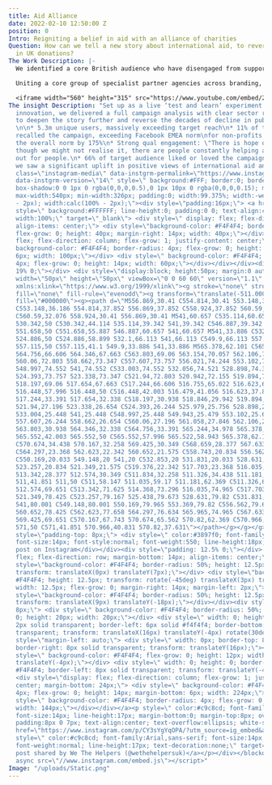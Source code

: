 ```yaml
---
title: Aid Alliance
date: 2022-02-10 12:50:00 Z
position: 0
Intro: Reigniting a belief in aid with an alliance of charities
Question: How can we tell a new story about international aid, to reverse the decline
  in UK donations?
The Work Description: |-
  We identified a core British audience who have disengaged from supporting international development – a group we labelled Conscientious Cynics – to robustly understand their misgivings and stay myopically audience-focused with our campaign output.

  Uniting a core group of specialist partner agencies across branding, creative, media and PR, we co-created a sector-wide brand and narrative, campaign film and **[website](https://wethehelpers.com/) **- reframing aid as help.

  <iframe width="560" height="315" src="https://www.youtube.com/embed/2JZH0ApvpdY" title="YouTube video player" frameborder="0" allow="accelerometer; autoplay; clipboard-write; encrypted-media; gyroscope; picture-in-picture" allowfullscreen></iframe>
The insight Description: "Set up as a live ‘test and learn’ experiment in cultural
  innovation, we delivered a full campaign analysis with clear sector recommendations
  to deepen the story further and reverse the decades of decline in public support.
  \n\n* 5.3m unique users, massively exceeding target reach\n* 11% of the total audience
  recalled the campaign, exceeding Facebook EMEA norm\nfor non-profits by 69%, and
  the overall norm by 175%\n* Strong qual engagement: \"There is hope out there even
  though we might not realise it, there are people constantly helping and looking
  out for people.\n* 66% of target audience liked or loved the campaign\n\nAnd, crucially,
  we saw a significant uplift in positive views of international aid and aid organisations.\n\n<blockquote
  class=\"instagram-media\" data-instgrm-permalink=\"https://www.instagram.com/p/CY3sYgYqOPA/?utm_source=ig_embed&amp;utm_campaign=loading\"
  data-instgrm-version=\"14\" style=\" background:#FFF; border:0; border-radius:3px;
  box-shadow:0 0 1px 0 rgba(0,0,0,0.5),0 1px 10px 0 rgba(0,0,0,0.15); margin: 1px;
  max-width:540px; min-width:326px; padding:0; width:99.375%; width:-webkit-calc(100%
  - 2px); width:calc(100% - 2px);\"><div style=\"padding:16px;\"> <a href=\"https://www.instagram.com/p/CY3sYgYqOPA/?utm_source=ig_embed&amp;utm_campaign=loading\"
  style=\" background:#FFFFFF; line-height:0; padding:0 0; text-align:center; text-decoration:none;
  width:100%;\" target=\"_blank\"> <div style=\" display: flex; flex-direction: row;
  align-items: center;\"> <div style=\"background-color: #F4F4F4; border-radius: 50%;
  flex-grow: 0; height: 40px; margin-right: 14px; width: 40px;\"></div> <div style=\"display:
  flex; flex-direction: column; flex-grow: 1; justify-content: center;\"> <div style=\"
  background-color: #F4F4F4; border-radius: 4px; flex-grow: 0; height: 14px; margin-bottom:
  6px; width: 100px;\"></div> <div style=\" background-color: #F4F4F4; border-radius:
  4px; flex-grow: 0; height: 14px; width: 60px;\"></div></div></div><div style=\"padding:
  19% 0;\"></div> <div style=\"display:block; height:50px; margin:0 auto 12px; width:50px;\"><svg
  width=\"50px\" height=\"50px\" viewBox=\"0 0 60 60\" version=\"1.1\" xmlns=\"https://www.w3.org/2000/svg\"
  xmlns:xlink=\"https://www.w3.org/1999/xlink\"><g stroke=\"none\" stroke-width=\"1\"
  fill=\"none\" fill-rule=\"evenodd\"><g transform=\"translate(-511.000000, -20.000000)\"
  fill=\"#000000\"><g><path d=\"M556.869,30.41 C554.814,30.41 553.148,32.076 553.148,34.131
  C553.148,36.186 554.814,37.852 556.869,37.852 C558.924,37.852 560.59,36.186 560.59,34.131
  C560.59,32.076 558.924,30.41 556.869,30.41 M541,60.657 C535.114,60.657 530.342,55.887
  530.342,50 C530.342,44.114 535.114,39.342 541,39.342 C546.887,39.342 551.658,44.114
  551.658,50 C551.658,55.887 546.887,60.657 541,60.657 M541,33.886 C532.1,33.886 524.886,41.1
  524.886,50 C524.886,58.899 532.1,66.113 541,66.113 C549.9,66.113 557.115,58.899
  557.115,50 C557.115,41.1 549.9,33.886 541,33.886 M565.378,62.101 C565.244,65.022
  564.756,66.606 564.346,67.663 C563.803,69.06 563.154,70.057 562.106,71.106 C561.058,72.155
  560.06,72.803 558.662,73.347 C557.607,73.757 556.021,74.244 553.102,74.378 C549.944,74.521
  548.997,74.552 541,74.552 C533.003,74.552 532.056,74.521 528.898,74.378 C525.979,74.244
  524.393,73.757 523.338,73.347 C521.94,72.803 520.942,72.155 519.894,71.106 C518.846,70.057
  518.197,69.06 517.654,67.663 C517.244,66.606 516.755,65.022 516.623,62.101 C516.479,58.943
  516.448,57.996 516.448,50 C516.448,42.003 516.479,41.056 516.623,37.899 C516.755,34.978
  517.244,33.391 517.654,32.338 C518.197,30.938 518.846,29.942 519.894,28.894 C520.942,27.846
  521.94,27.196 523.338,26.654 C524.393,26.244 525.979,25.756 528.898,25.623 C532.057,25.479
  533.004,25.448 541,25.448 C548.997,25.448 549.943,25.479 553.102,25.623 C556.021,25.756
  557.607,26.244 558.662,26.654 C560.06,27.196 561.058,27.846 562.106,28.894 C563.154,29.942
  563.803,30.938 564.346,32.338 C564.756,33.391 565.244,34.978 565.378,37.899 C565.522,41.056
  565.552,42.003 565.552,50 C565.552,57.996 565.522,58.943 565.378,62.101 M570.82,37.631
  C570.674,34.438 570.167,32.258 569.425,30.349 C568.659,28.377 567.633,26.702 565.965,25.035
  C564.297,23.368 562.623,22.342 560.652,21.575 C558.743,20.834 556.562,20.326 553.369,20.18
  C550.169,20.033 549.148,20 541,20 C532.853,20 531.831,20.033 528.631,20.18 C525.438,20.326
  523.257,20.834 521.349,21.575 C519.376,22.342 517.703,23.368 516.035,25.035 C514.368,26.702
  513.342,28.377 512.574,30.349 C511.834,32.258 511.326,34.438 511.181,37.631 C511.035,40.831
  511,41.851 511,50 C511,58.147 511.035,59.17 511.181,62.369 C511.326,65.562 511.834,67.743
  512.574,69.651 C513.342,71.625 514.368,73.296 516.035,74.965 C517.703,76.634 519.376,77.658
  521.349,78.425 C523.257,79.167 525.438,79.673 528.631,79.82 C531.831,79.965 532.853,80.001
  541,80.001 C549.148,80.001 550.169,79.965 553.369,79.82 C556.562,79.673 558.743,79.167
  560.652,78.425 C562.623,77.658 564.297,76.634 565.965,74.965 C567.633,73.296 568.659,71.625
  569.425,69.651 C570.167,67.743 570.674,65.562 570.82,62.369 C570.966,59.17 571,58.147
  571,50 C571,41.851 570.966,40.831 570.82,37.631\"></path></g></g></g></svg></div><div
  style=\"padding-top: 8px;\"> <div style=\" color:#3897f0; font-family:Arial,sans-serif;
  font-size:14px; font-style:normal; font-weight:550; line-height:18px;\">View this
  post on Instagram</div></div><div style=\"padding: 12.5% 0;\"></div> <div style=\"display:
  flex; flex-direction: row; margin-bottom: 14px; align-items: center;\"><div> <div
  style=\"background-color: #F4F4F4; border-radius: 50%; height: 12.5px; width: 12.5px;
  transform: translateX(0px) translateY(7px);\"></div> <div style=\"background-color:
  #F4F4F4; height: 12.5px; transform: rotate(-45deg) translateX(3px) translateY(1px);
  width: 12.5px; flex-grow: 0; margin-right: 14px; margin-left: 2px;\"></div> <div
  style=\"background-color: #F4F4F4; border-radius: 50%; height: 12.5px; width: 12.5px;
  transform: translateX(9px) translateY(-18px);\"></div></div><div style=\"margin-left:
  8px;\"> <div style=\" background-color: #F4F4F4; border-radius: 50%; flex-grow:
  0; height: 20px; width: 20px;\"></div> <div style=\" width: 0; height: 0; border-top:
  2px solid transparent; border-left: 6px solid #f4f4f4; border-bottom: 2px solid
  transparent; transform: translateX(16px) translateY(-4px) rotate(30deg)\"></div></div><div
  style=\"margin-left: auto;\"> <div style=\" width: 0px; border-top: 8px solid #F4F4F4;
  border-right: 8px solid transparent; transform: translateY(16px);\"></div> <div
  style=\" background-color: #F4F4F4; flex-grow: 0; height: 12px; width: 16px; transform:
  translateY(-4px);\"></div> <div style=\" width: 0; height: 0; border-top: 8px solid
  #F4F4F4; border-left: 8px solid transparent; transform: translateY(-4px) translateX(8px);\"></div></div></div>
  <div style=\"display: flex; flex-direction: column; flex-grow: 1; justify-content:
  center; margin-bottom: 24px;\"> <div style=\" background-color: #F4F4F4; border-radius:
  4px; flex-grow: 0; height: 14px; margin-bottom: 6px; width: 224px;\"></div> <div
  style=\" background-color: #F4F4F4; border-radius: 4px; flex-grow: 0; height: 14px;
  width: 144px;\"></div></div></a><p style=\" color:#c9c8cd; font-family:Arial,sans-serif;
  font-size:14px; line-height:17px; margin-bottom:0; margin-top:8px; overflow:hidden;
  padding:8px 0 7px; text-align:center; text-overflow:ellipsis; white-space:nowrap;\"><a
  href=\"https://www.instagram.com/p/CY3sYgYqOPA/?utm_source=ig_embed&amp;utm_campaign=loading\"
  style=\" color:#c9c8cd; font-family:Arial,sans-serif; font-size:14px; font-style:normal;
  font-weight:normal; line-height:17px; text-decoration:none;\" target=\"_blank\">A
  post shared by We The Helpers (@wethehelpersuk)</a></p></div></blockquote> <script
  async src=\"//www.instagram.com/embed.js\"></script>"
Image: "/uploads/Static.png"
---
```


